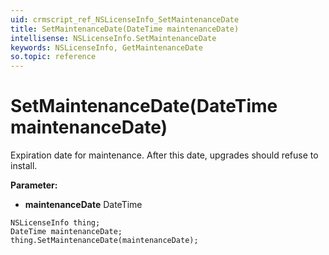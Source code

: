 ```yaml
---
uid: crmscript_ref_NSLicenseInfo_SetMaintenanceDate
title: SetMaintenanceDate(DateTime maintenanceDate)
intellisense: NSLicenseInfo.SetMaintenanceDate
keywords: NSLicenseInfo, GetMaintenanceDate
so.topic: reference
---
```


# SetMaintenanceDate(DateTime maintenanceDate)

Expiration date for maintenance. After this date, upgrades should refuse to install.

**Parameter:** 
 - **maintenanceDate** DateTime

```crmscript
NSLicenseInfo thing;
DateTime maintenanceDate;
thing.SetMaintenanceDate(maintenanceDate);
```

